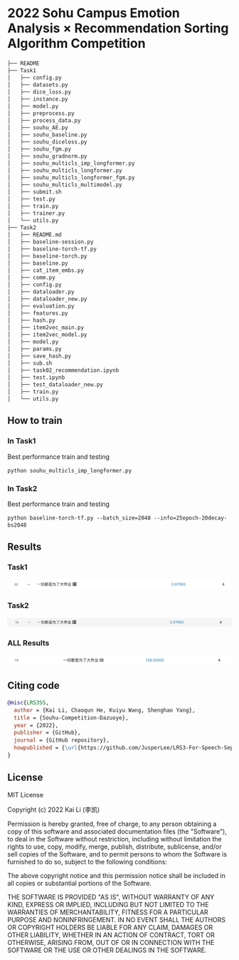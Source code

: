 # 2022 Sohu Campus Emotion Analysis × Recommendation Sorting Algorithm Competition

```
├── README
├── Task1
│   ├── config.py
│   ├── datasets.py
│   ├── dice_loss.py
│   ├── instance.py
│   ├── model.py
│   ├── preprocess.py
│   ├── process_data.py
│   ├── souhu_AE.py
│   ├── souhu_baseline.py
│   ├── souhu_diceloss.py
│   ├── souhu_fgm.py
│   ├── souhu_gradnorm.py
│   ├── souhu_multicls_imp_longformer.py
│   ├── souhu_multicls_longformer.py
│   ├── souhu_multicls_longformer_fgm.py
│   ├── souhu_multicls_multimodel.py
│   ├── submit.sh
│   ├── test.py
│   ├── train.py
│   ├── trainer.py
│   └── utils.py
├── Task2
│   ├── README.md
│   ├── baseline-session.py
│   ├── baseline-torch-tf.py
│   ├── baseline-torch.py
│   ├── baseline.py
│   ├── cat_item_embs.py
│   ├── comm.py
│   ├── config.py
│   ├── dataloader.py
│   ├── dataloader_new.py
│   ├── evaluation.py
│   ├── features.py
│   ├── hash.py
│   ├── item2vec_main.py
│   ├── item2vec_model.py
│   ├── model.py
│   ├── params.py
│   ├── save_hash.py
│   ├── sub.sh
│   ├── task02_recommendation.ipynb
│   ├── test.ipynb
│   ├── test_dataloader_new.py
│   ├── train.py
│   └── utils.py
```

## How to train

### In Task1

Best performance train and testing

```shell
python souhu_multicls_imp_longformer.py
```

### In Task2

Best performance train and testing

```shell
python baseline-torch-tf.py --batch_size=2048 --info=25epoch-20decay-bs2048
```

## Results

### Task1

![Task1 Results](./img/task1_results.png)

### Task2

![Task1 Results](./img/task2_results.png)

### ALL Results

![Task1 Results](./img/all.png)

## Citing code

```bibtex
@misc{LRS3SS,
  author = {Kai Li, Chaoqun He, Kuiyu Wang, Shenghao Yang},
  title = {Souhu-Competition-Dazuoye},
  year = {2022},
  publisher = {GitHub},
  journal = {GitHub repository},
  howpublished = {\url{https://github.com/JusperLee/LRS3-For-Speech-Separation}},
}
```

## License
MIT License

Copyright (c) 2022 Kai Li (李凯)

Permission is hereby granted, free of charge, to any person obtaining a copy
of this software and associated documentation files (the "Software"), to deal
in the Software without restriction, including without limitation the rights
to use, copy, modify, merge, publish, distribute, sublicense, and/or sell
copies of the Software, and to permit persons to whom the Software is
furnished to do so, subject to the following conditions:

The above copyright notice and this permission notice shall be included in all
copies or substantial portions of the Software.

THE SOFTWARE IS PROVIDED "AS IS", WITHOUT WARRANTY OF ANY KIND, EXPRESS OR
IMPLIED, INCLUDING BUT NOT LIMITED TO THE WARRANTIES OF MERCHANTABILITY,
FITNESS FOR A PARTICULAR PURPOSE AND NONINFRINGEMENT. IN NO EVENT SHALL THE
AUTHORS OR COPYRIGHT HOLDERS BE LIABLE FOR ANY CLAIM, DAMAGES OR OTHER
LIABILITY, WHETHER IN AN ACTION OF CONTRACT, TORT OR OTHERWISE, ARISING FROM,
OUT OF OR IN CONNECTION WITH THE SOFTWARE OR THE USE OR OTHER DEALINGS IN THE
SOFTWARE.
